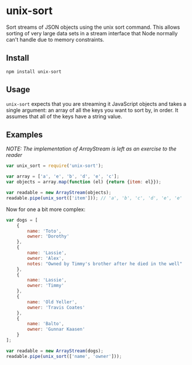 # unix-sort

Sort streams of JSON objects using the unix sort command.
This allows sorting of very large data sets in a stream interface that Node normally can't handle due to memory constraints.

## Install

```
npm install unix-sort
```

## Usage

`unix-sort` expects that you are streaming it JavaScript objects and takes a single argument:
an array of all the keys you want to sort by, in order.
It assumes that all of the keys have a string value.

## Examples

*NOTE: The implementation of ArrayStream is left as an exercise to the reader*

```javascript
var unix_sort = require('unix-sort');

var array = ['a', 'e', 'b', 'd', 'e', 'c'];
var objects = array.map(function (el) {return {item: el}});

var readable = new ArrayStream(objects);
readable.pipe(unix_sort(['item'])); // 'a', 'b', 'c', 'd', 'e', 'e'
```

Now for one a bit more complex:

```javascript
var dogs = [
    {
        name: 'Toto',
        owner: 'Dorothy'
    },
    {
        name: 'Lassie',
        owner: 'Alex',
        notes: "Owned by Timmy's brother after he died in the well"
    },
    {
        name: 'Lassie',
        owner: 'Timmy'
    },
    {
        name: 'Old Yeller',
        owner: 'Travis Coates'
    },
    {
        name: 'Balto',
        owner: 'Gunnar Kaasen'
    }
];

var readable = new ArrayStream(dogs);
readable.pipe(unix_sort(['name', 'owner']));
```
